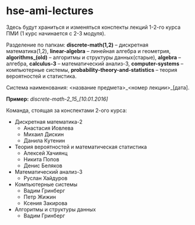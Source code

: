 # hse-ami-lectures

Здесь будут храниться и изменяться конспекты лекций 1-2-го курса ПМИ (1 курс начинается с 2-3 модуля).

Разделение по папкам: <b>discrete-math(1,2)</b> – дискретная математика(1,2), <b>linear-algebra</b> – линейная алгебра и геометрия, <b>algorithms\_(old)</b> – алгоритмы и структуры данных(старые), <b>algebra</b> – алгебра, <b>calculus-3</b> – математический анализ-3, <b>computer-systems</b> – компьютерные системы, <b>probability-theory-and-statistics</b> – теория вероятностей и статистика.

Система наименования: <название предмета>\_<номер лекции>\_[дата].

<b>Пример:</b> <i>discrete-math-2\_15\_[10.01.2016]</i>



Команда, стоящая за конспектами 2-ого курса:

* Дискретная математика-2
    * Анастасия Иовлева
    * Михаил Дискин
    * Данила Кутенин
* Теория вероятностей и математическая статистика
    * Алексей Хачиянц
    * Никита Попов
    * Денис Беляков
* Математический анализ-3
    * Руслан Хайдуров
* Компьютерные системы
    * Вадим Гринберг
    * Петр Жижин
    * Ксения Закирова
* Алгоритмы и структуры данных
    * Вадим Гринберг
